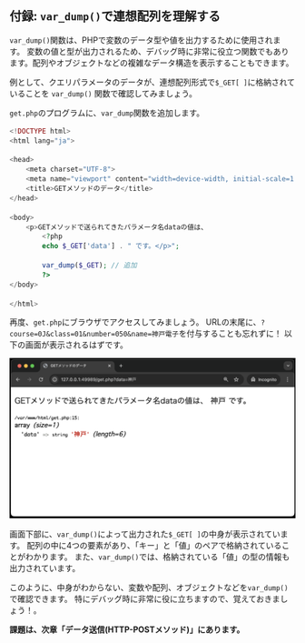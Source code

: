 ## 付録: `var_dump()`で連想配列を理解する

`var_dump()`関数は、PHPで変数のデータ型や値を出力するために使用されます。
変数の値と型が出力されるため、デバッグ時に非常に役立つ関数でもあります。配列やオブジェクトなどの複雑なデータ構造を表示することもできます。

例として、クエリパラメータのデータが、連想配列形式で`$_GET[ ]`に格納されていることを `var_dump()` 関数で確認してみましょう。

`get.php`のプログラムに、`var_dump`関数を追加します。

```php
<!DOCTYPE html>
<html lang="ja">

<head>
    <meta charset="UTF-8">
    <meta name="viewport" content="width=device-width, initial-scale=1.0">
    <title>GETメソッドのデータ</title>
</head>

<body>
    <p>GETメソッドで送られてきたパラメータ名dataの値は、
        <?php
        echo $_GET['data'] . " です。</p>";
        
        var_dump($_GET); // 追加
        ?>
</body>

</html>
```

再度、`get.php`にブラウザでアクセスしてみましょう。
URLの末尾に、`?course=0J&class=01&number=050&name=神戸電子`を付与することも忘れずに！
以下の画面が表示されるはずです。

![](./images/var_dump.png)

画面下部に、`var_dump()`によって出力された`$_GET[ ]`の中身が表示されています。
配列の中に4つの要素があり、「キー」と「値」のペアで格納されていることがわかります。
また、`var_dump()`では、格納されている「値」の型の情報も出力されています。

このように、中身がわからない、変数や配列、オブジェクトなどを`var_dump()`で確認できます。
特にデバッグ時に非常に役に立ちますので、覚えておきましょう！。

**課題は、次章「データ送信(HTTP-POSTメソッド)」にあります。**